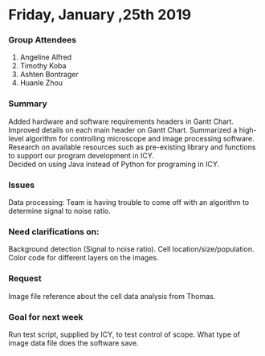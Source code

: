# Friday, January ,25th 2019


### Group Attendees
1. Angeline Alfred
2. Timothy Koba
3. Ashten Bontrager
4. Huanle Zhou

### Summary
Added hardware and software requirements headers in Gantt Chart. 
Improved details on each main header on Gantt Chart.
Summarized a high-level algorithm for controlling microscope and image processing software. 
Research on available resources such as pre-existing library and functions to support our program development in ICY.  
Decided on using Java instead of Python for programing in ICY.


### Issues
Data processing:
Team is having trouble to come off with an algorithm to determine signal to noise ratio. 


### Need clarifications on:
Background detection (Signal to noise ratio).
Cell location/size/population. 
Color code for different layers on the images.


### Request 
Image file reference about the cell data analysis from Thomas. 


### Goal for next week
Run test script, supplied by ICY, to test control of scope. 
What type of image data file does the software save.
